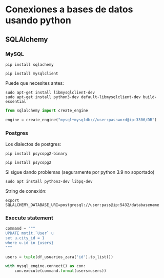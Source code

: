 # Conexiones a bases de datos usando python

## SQLAlchemy
### MySQL

`pip install sqlachemy`

`pip install mysqlclient`

Puede que necesites antes:
```
sudo apt-get install libmysqlclient-dev
sudo apt-get install python3-dev default-libmysqlclient-dev build-essential
```

```python
from sqlalchemy import create_engine

engine = create_engine("mysql+mysqldb://user:password@ip:3306/DB")

```

### Postgres
Los dialectos de postgres:

`pip install psycopg2-binary`

`pip install psycopg2`

Si sigue dando problemas  (seguramente por python 3.9 no soportado)

`
sudo apt install python3-dev libpq-dev
`

String de conexión:

`export SQLALCHEMY_DATABASE_URI=postgresql://user:pass@ip:5432/databasename`

### Execute statement
```python
command = """
UPDATE motit.`User` u
set u.city_id = 1
where u.id in {users}
"""

users = tuple(df_usuarios_zara['id'].to_list())

with mysql_engine.connect() as con:
    con.execute(command.format(users=users))
```
